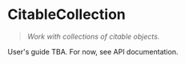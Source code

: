 # CitableCollection

> *Work with collections of citable objects.*

User's guide TBA. For now, see API documentation.